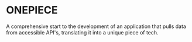 # ONEPIECE
A comprehensive start to the development of an application that pulls data from accessible API's, translating it into a unique piece of tech.

